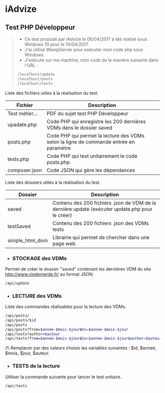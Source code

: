 # iAdvize
## Test PHP Développeur

> - Ce test proposé par iAdvize le 06/04/2017 a été réalisé sous Windows 10 pour le 10/04/2017.
> - J'ai utilisé WampServer pour exécuter mon code php sous Windows
> - J'exécute sur ma machine, mon code de la manière suivante dans l'URL :
> ```sh
> /localhost/update
> /localhost/posts
> /localhost/tests
> ```

Liste des fichiers utiles à la réalisation du test.

| Fichier | Description |
| ------ | ------ |
| Test métier... | PDF du sujet test PHP Développeur |
| upadate.php | Code PHP qui enregistre les 200 dernières VDMs dans le dossier saved |
| posts.php | Code PHP qui permet la lecture des VDMs selon la ligne de commande entrée en paramètre |
| tests.php | Code PHP qui test unitairement le code posts.php |
| composer.json | Code JSON qui gère les dépendances |


Liste des dossiers utiles à la réalisation du test.

| Dossier | Description |
| ------ | ------ |
| saved | Contenu des 200 fichiers .json de VDM de la dernière update (exécuter update.php pour le créer) |
| testSaved | Contenu des 200 fichiers .json des VDMs tests |
| simple_html_dom | Librairie qui permet de chercher dans une page web |

- ### STOCKAGE des VDMs
Permet de créer le dossier "saved" contenant les dernières VDM du site http://www.viedemerde.fr/ au format JSON.
```sh
/api/update
```
- ### LECTURE des VDMs
Liste des commandes réalisables pour la lecture des VDMs. 
```sh
/api/posts/
/api/posts/$id
/api/posts
/api/posts?from=$annee-$mois-$jour&to=$annee-$mois-$jour
/api/tests?author=$auteur	
/api/tests?from=$annee-$mois-$jour&to=$annee-$mois-$jour&author=$auteur
```
/!\ Remplacer par des valeurs choisis les variables suivantes : $id, $annee, $mois, $jour, $auteur.

- ### TESTS de la lecture
Utiliser la commande suivante pour lancer le test unitaire.
```sh
/api/tests
```
